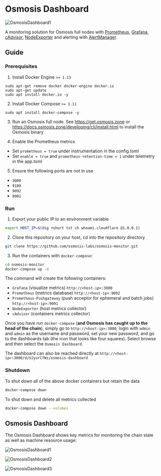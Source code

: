 Osmosis Dashboard
========

![OsmosisDashboard1](https://raw.githubusercontent.com/osmosis-labs/osmosis-monitor/master/screens/Osmosis_Dashboard_1.png)

A monitoring solution for Osmosis full nodes with [Prometheus](https://prometheus.io/), [Grafana](http://grafana.org/), [cAdvisor](https://github.com/google/cadvisor),
[NodeExporter](https://github.com/prometheus/node_exporter) and alerting with [AlertManager](https://github.com/prometheus/alertmanager).


## Guide 

### Prerequisites

1. Install Docker Engine `>= 1.13`
```
sudo apt-get remove docker docker-engine docker.io
sudo apt-get update
sudo apt install docker.io -y
```

2. Install Docker Compose `>= 1.11`
```
sudo apt install docker-compose -y
```

3. Run an Osmosis full node. See https://get.osmosis.zone or https://docs.osmosis.zone/developing/cli/install.html to install the Osmosis binary

4. Enable the Prometheus metrics
  - Set `prometheus = true` under instrumentation in the config.toml
  - Set `enable = true` and `prometheus-retention-time = 1` under telemetry in the app.toml

5. Ensure the following ports are not in use
  - `3000`
  - `9100`
  - `9092`
  - `8001`

### Run

1. Export your public IP to an environment variable

```bash
export HOST_IP=$(dig +short txt ch whoami.cloudflare @1.0.0.1)
```

2. Clone this repository on your host, cd into the repository directory

```bash
git clone https://github.com/osmosis-labs/osmosis-monitor.git
```

3. Run the containers with `docker-compose`:

```bash
cd osmosis-monitor
docker-compose up -d
```

The command will create the following containers:

* `Grafana` (visualize metrics) `http://<host-ip>:3000`
* `Prometheus` (metrics database) `http://<host-ip>:9092`
* `Prometheus-Pushgateway` (push acceptor for ephemeral and batch jobs) `http://<host-ip>:9091`
* `NodeExporter` (host metrics collector)
* `cAdvisor` (containers metrics collector)

Once you have run `docker-compose` (**and Osmosis has caught up to the head of the chain**), simply go to `http://<host-ip>:3000`, login with `admin` and `admin` as the username and password, set your new password, and go to the dashboards tab (the icon that looks like four squares). Select browse and then select the `Osmosis Dashboard`. 

The dashboard can also be reached directly at `http://<host-ip>:3000/d/UJyurCTWz/osmosis-dashboard`

### Shutdown

To shut down all of the above docker containers but retain the data

```bash
docker-compose down
```

To shut down and delete all metrics collected

```bash
docker-compose down --volumes
```

## Osmosis Dashboard

The Osmosis Dashboard shows key metrics for monitoring the chain state as well as machine resource usage:

![OsmosisDashboard1](https://raw.githubusercontent.com/osmosis-labs/osmosis-monitor/master/screens/Osmosis_Dashboard_1.png)

![OsmosisDashboard2](https://raw.githubusercontent.com/osmosis-labs/osmosis-monitor/master/screens/Osmosis_Dashboard_2.png)

![OsmosisDashboard3](https://raw.githubusercontent.com/osmosis-labs/osmosis-monitor/master/screens/Osmosis_Dashboard_3.png)
